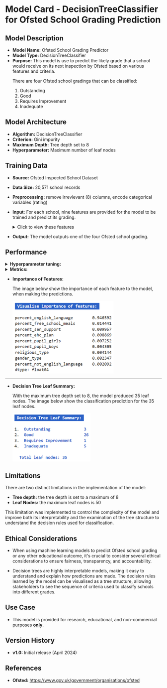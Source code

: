 # Model Card - DecisionTreeClassifier for Ofsted School Grading Prediction


## Model Description

- **Model Name:** Ofsted School Grading Predictor
- **Model Type:** DecisionTreeClassifier
- **Purpose:** This model is use to predict the likely grade that a school would receive on its next inspection by Ofsted based on various features and criteria. 
   <p>
    There are four Ofsted school gradings that can be classified:
    <ol type="1">
    <li>Outstanding</li>
    <li>Good</li>
    <li>Requires Improvement</li>
    <li>Inadequate</li>
    </ol>
   </p>

## Model Architecture

- **Algorithm:** DecisionTreeClassifier
- **Criterion:** Gini impurity
- **Maximum Depth:** Tree depth set to 8
- **Hyperparameter:** Maximum number of leaf nodes

## Training Data

- **Source:** Ofsted Inspected School Dataset
- **Data Size:** 20,571 school records
- **Preprocessing:** remove irrevlevant (8) columns, encode categorical variables (rating)
- **Input:** For each school, nine features are provided for the model to be trained and predict its grading.
   <details>
  <summary>Click to view these features</summary>
    <p>
    <ol type="1">
    <li>Gender Type - girls, boys, mixed</li>
    <li>Religious Ethos - Church of England, Roman Catholic, Other religion and non-faith</li>
    <li>Percentage of Pupils who are Boys</li>
    <li>Percentage of Pupils who are Girls</li>
    <li>Percentage of Pupils who have Enhance Health Care plan</li>
    <li>Percentage of Pupils who have Special Education Needs</li>
    <li>Percentage of Pupils who receive Free School Meals</li>
    <li>Percentage of Pupils who first language is English</li>
    <li>Percentage of Pupils who first language is not English</li>
    </ol>
    </p>
   </details>

- **Output:** The model outputs one of the four Ofsted school grading.

## Performance

   <details>
  <summary><b>Hyperparameter tuning:</b></summary>

   <div>
   
`max_leaf_nodes` - grow tree with maximum number of leaf nodes
- **Method:** iteratively tune the `max_leaf_nodes` parameter by increasing in steps of `5`and find the best performing `max_leaf_nodes` setting

   The image below show the result of 10 iterations of the model. On each iteration the `max_leaf_nodes` hyperparameter is increased by 5.

   The best result is also shown with the `Best accuracy score: 0.8599` and the `Best maximum leaf nodes: 35`

   <div>
    <img style="width:700px" src="https://github.com/wrm65/Capstone-Project-2024/blob/main/images/decision_tree_01.png">
   </div>

   </div>
   
   </details>

   <details>
  <summary><b>Metrics:</b></summary>

`accuracy score` `recall score` `f1 score` `mean squared error`

   The table below show the metric scores obtained for each classification (grading).
  
   <div>
   
    | Metric | Rating | Score |
    | --- | -- | --- |
    | **Accuracy score** | &nbsp; | 0.8599 |
    | **Mean squared error** | &nbsp; | 0.2094 |
    | **Recall score** | Outstanding | 0.1130 |
    | &nbsp; | Good | 0.9522 |
    | &nbsp; | Requires Improvement | 0 |
    | &nbsp; | Inadequate | 0.9963 |
    | **F1 score** | Outstanding | 0.1924 |
    | &nbsp; | Good | 0.8603 |
    | &nbsp; | Requires Improvement | 0 |
    | &nbsp; | Inadequate | 0.9743 |
    
   </div>

   </details>

- **Importance of Features:** 

   The image below show the importance of each feature to the model, when making the predictions.
  
   <div>
    <img style="width:325px" src="https://github.com/wrm65/Capstone-Project-2024/blob/main/images/decision_tree_02.png">
   </div>

---

- **Decision Tree Leaf Summary:**

   With the maximum tree depth set to 8, the model produced 35 leaf nodes. The image below show the classification prediction for the 35 leaf nodes.

   <div>
    <img style="width:250px" src="https://github.com/wrm65/Capstone-Project-2024/blob/main/images/decision_tree_03.png">
   </div>

## Limitations

<p>
  <div>
    There are two distinct limitations in the implementation of the model:
    <ul>
    <li><b>Tree depth:</b> the tree depth is set to a maximum of 8</li>
    <li><b>Leaf Nodes:</b> the maximum leaf nodes is 50</li>
    </ul>
  <div>
    This limitation was implemented to control the complexity of the model and improve both its interpretability and the examination of the tree structure to understand the decision rules used for classification.
  </div>
  <div>
</p>

## Ethical Considerations

- When using machine learning models to predict Ofsted school grading or any other educational outcome, it's crucial to consider several ethical considerations to ensure fairness, transparency, and accountability.

- Decision trees are highly interpretable models, making it easy to understand and explain how predictions are made. The decision rules learned by the model can be visualised as a tree structure, allowing stakeholders to see the sequence of criteria used to classify schools into different grades.

## Use Case

- This model is provided for research, educational, and non-commercial purposes <b><u>only</u></b>.

## Version History

- **v1.0:**  Initial release (April 2024)

## References

- **Ofsted:** https://www.gov.uk/government/organisations/ofsted
